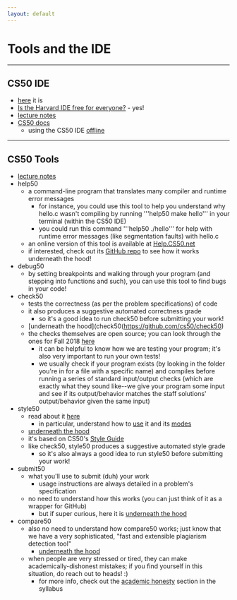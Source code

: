 ```yaml
---
layout: default
---
```


# Tools and the IDE

---

## CS50 IDE
* [here](https://cs50.io/) it is
* [Is the Harvard IDE free for everyone?](https://www.quora.com/Is-the-Harvard-CS50-IDE-free-for-everyone) - yes!
* [lecture notes](https://cs50.harvard.edu/2018/fall/weeks/3/notes/#cs50-ide)
* [CS50 docs](https://cs50.readthedocs.io/ide/online/)
    * using the CS50 IDE [offline](https://cs50.readthedocs.io/ide/offline/)

---

## CS50 Tools
* [lecture notes](https://cs50.harvard.edu/2018/fall/weeks/3/notes/#tools)
* help50
    * a command-line program that translates many compiler and runtime error messages
        * for instance, you could use this tool to help you understand why hello.c wasn't compiling by running '''help50 make hello''' in your terminal (within the CS50 IDE)
        * you could run this command '''help50 ./hello''' for help with runtime error messages (like segmentation faults) with hello.c
    * an online version of this tool is available at [Help.CS50.net](https://help.cs50.net)
    * if interested, check out its [GitHub repo](https://github.com/cs50/help50) to see how it works underneath the hood!
* debug50
    * by setting breakpoints and walking through your program (and stepping into functions and such), you can use this tool to find bugs in your code!
* check50
    * tests the correctness (as per the problem specifications) of code
    * it also produces a suggestive automated correctness grade
        * so it's a good idea to run check50 before submitting your work!
    * [underneath the hood](check50(https://github.com/cs50/check50)
    * the checks themselves are open source; you can look through the ones for Fall 2018 [here](https://github.com/cs50/checks/tree/master/cs50/2018/fall)
        * it can be helpful to know how we are testing your program; it's also very important to run your own tests!
        * we usually check if your program exists (by looking in the folder you're in for a file with a specific name) and compiles before running a series of standard input/output checks (which are exactly what they sound like--we give your program some input and see if its output/behavior matches the staff solutions' output/behavior given the same input)
* style50
    * read about it [here](https://cs50.readthedocs.io/style50/#style50)
        * in particular, understand how to [use](https://cs50.readthedocs.io/style50/#usage) it and its [modes](https://cs50.readthedocs.io/style50/#modes)
    * [underneath the hood](https://github.com/cs50/style50)
    * it's based on CS50's [Style Guide](https://cs50.readthedocs.io/style/c/)
    * like check50, style50 produces a suggestive automated style grade
        * so it's also always a good idea to run style50 before submitting your work!
* submit50
    * what you'll use to submit (duh) your work
        * usage instructions are always detailed in a problem's specification
    * no need to understand how this works (you can just think of it as a wrapper for GitHub)
        * but if super curious, here it is [underneath the hood](https://github.com/cs50/submit50)
* compare50
    * also no need to understand how compare50 works; just know that we have a very sophisticated, "fast and extensible plagiarism detection tool"
        * [underneath the hood](https://github.com/cs50/compare50)
    * when people are very stressed or tired, they can make academically-dishonest mistakes; if you find yourself in this situation, do reach out to heads! :)
        * for more info, check out the [academic honesty](https://cs50.harvard.edu/2018/fall/syllabus/#academic-honesty) section in the syllabus
